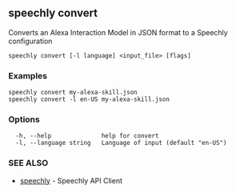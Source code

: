 ## speechly convert

Converts an Alexa Interaction Model in JSON format to a Speechly configuration

```
speechly convert [-l language] <input_file> [flags]
```

### Examples

```
speechly convert my-alexa-skill.json
speechly convert -l en-US my-alexa-skill.json
```

### Options

```
  -h, --help              help for convert
  -l, --language string   Language of input (default "en-US")
```

### SEE ALSO

* [speechly](speechly.md)	 - Speechly API Client

